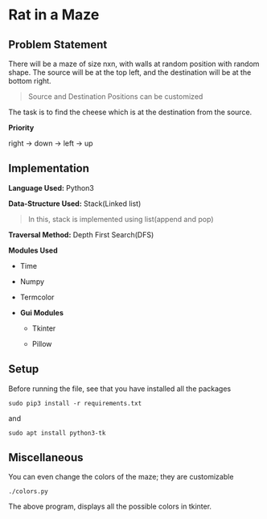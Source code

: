 # Rat in a Maze

## Problem Statement

There will be a maze of size nxn, with walls at random position with random shape. The source will be at the top left, and the destination will be at the bottom right.
> Source and Destination Positions can be customized

The task is to find the cheese which is at the destination from the source.

**Priority**

right -> down -> left -> up

## Implementation
**Language Used:**
Python3

**Data-Structure Used:**
Stack(Linked list)
> In this, stack is implemented using list(append and pop)

**Traversal Method:**
Depth First Search(DFS)

**Modules Used**

* Time

* Numpy

* Termcolor

* **Gui Modules**

    * Tkinter

    * Pillow

## Setup

Before running the file, see that you have installed all the packages

    sudo pip3 install -r requirements.txt

and

    sudo apt install python3-tk

## Miscellaneous

You can even change the colors of the maze; they are customizable

    ./colors.py

The above program, displays all the possible colors in tkinter.